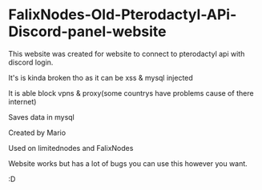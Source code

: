 # FalixNodes-Old-Pterodactyl-APi-Discord-panel-website
This website was created for website to connect to pterodactyl api with discord login.

It's is kinda broken tho as it can be xss & mysql injected

It is able block vpns & proxy(some countrys have problems cause of there internet)

Saves data in mysql

Created by Mario 

Used on limitednodes and FalixNodes

Website works but has a lot of bugs you can use this however you want. 

:D
